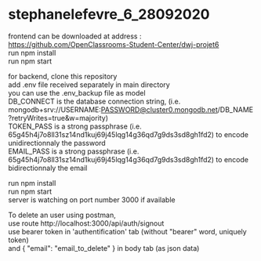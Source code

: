 # stephanelefevre_6_28092020

frontend can be downloaded at address :  
https://github.com/OpenClassrooms-Student-Center/dwj-projet6  
run npm install  
run npm start  

for backend, clone this repository  
add .env file received separately in main directory  
you can use the .env_backup file as model  
DB_CONNECT is the database connection string, (i.e. mongodb+srv://USERNAME:PASSWORD@cluster0.mongodb.net/DB_NAME?retryWrites=true&w=majority)  
TOKEN_PASS is a strong passphrase (i.e. 65g45h4j7o8ll31sz14nd1kuj69j45lqg14g36qd7g9ds3sd8gh1fd2) to encode unidirectionnaly the password  
EMAIL_PASS is a strong passphrase (i.e. 65g45h4j7o8ll31sz14nd1kuj69j45lqg14g36qd7g9ds3sd8gh1fd2) to encode bidirectionnaly the email

run npm install  
run npm start  
server is watching on port number 3000 if available

To delete an user using postman,  
use route http://localhost:3000/api/auth/signout  
use bearer token in 'authentification' tab (without "bearer" word, uniquely token)  
and { "email": "email_to_delete" } in body tab (as json data)
